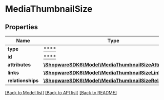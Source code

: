 # MediaThumbnailSize

## Properties
Name | Type | Description | Notes
------------ | ------------- | ------------- | -------------
**type** | [****](.md) |  | [optional] 
**id** | [****](.md) |  | [optional] 
**attributes** | [**\ShopwareSDK6\Model\MediaThumbnailSizeAttributes**](MediaThumbnailSizeAttributes.md) |  | [optional] 
**links** | [**\ShopwareSDK6\Model\MediaThumbnailSizeLinks**](MediaThumbnailSizeLinks.md) |  | [optional] 
**relationships** | [**\ShopwareSDK6\Model\MediaThumbnailSizeRelationships**](MediaThumbnailSizeRelationships.md) |  | [optional] 

[[Back to Model list]](../../README.md#documentation-for-models) [[Back to API list]](../../README.md#documentation-for-api-endpoints) [[Back to README]](../../README.md)

